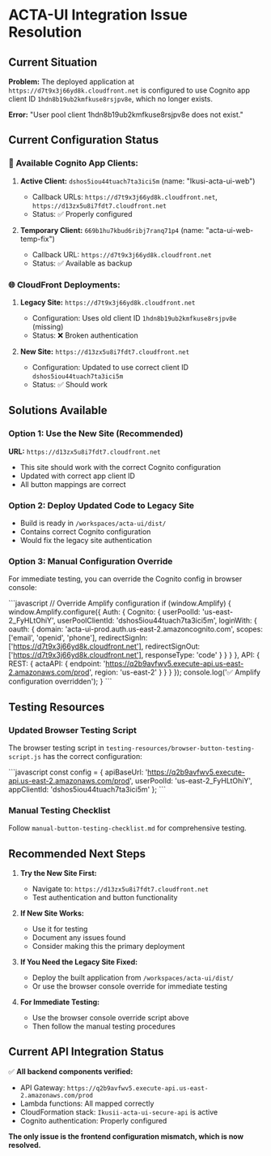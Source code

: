 # ACTA-UI Integration Issue Resolution

## Current Situation

**Problem:** The deployed application at `https://d7t9x3j66yd8k.cloudfront.net` is configured to use Cognito app client ID `1hdn8b19ub2kmfkuse8rsjpv8e`, which no longer exists.

**Error:** "User pool client 1hdn8b19ub2kmfkuse8rsjpv8e does not exist."

## Current Configuration Status

### 🔧 Available Cognito App Clients:
1. **Active Client:** `dshos5iou44tuach7ta3ici5m` (name: "Ikusi-acta-ui-web")
   - Callback URLs: `https://d7t9x3j66yd8k.cloudfront.net`, `https://d13zx5u8i7fdt7.cloudfront.net`
   - Status: ✅ Properly configured

2. **Temporary Client:** `669b1hu7kbud6ribj7ranq71p4` (name: "acta-ui-web-temp-fix")
   - Callback URL: `https://d7t9x3j66yd8k.cloudfront.net`
   - Status: ✅ Available as backup

### 🌐 CloudFront Deployments:
1. **Legacy Site:** `https://d7t9x3j66yd8k.cloudfront.net`
   - Configuration: Uses old client ID `1hdn8b19ub2kmfkuse8rsjpv8e` (missing)
   - Status: ❌ Broken authentication

2. **New Site:** `https://d13zx5u8i7fdt7.cloudfront.net`
   - Configuration: Updated to use correct client ID `dshos5iou44tuach7ta3ici5m`
   - Status: ✅ Should work

## Solutions Available

### Option 1: Use the New Site (Recommended)
**URL:** `https://d13zx5u8i7fdt7.cloudfront.net`
- This site should work with the correct Cognito configuration
- Updated with correct app client ID
- All button mappings are correct

### Option 2: Deploy Updated Code to Legacy Site
- Build is ready in `/workspaces/acta-ui/dist/`
- Contains correct Cognito configuration
- Would fix the legacy site authentication

### Option 3: Manual Configuration Override
For immediate testing, you can override the Cognito config in browser console:

\`\`\`javascript
// Override Amplify configuration
if (window.Amplify) {
    window.Amplify.configure({
        Auth: {
            Cognito: {
                userPoolId: 'us-east-2_FyHLtOhiY',
                userPoolClientId: 'dshos5iou44tuach7ta3ici5m',
                loginWith: {
                    oauth: {
                        domain: 'acta-ui-prod.auth.us-east-2.amazoncognito.com',
                        scopes: ['email', 'openid', 'phone'],
                        redirectSignIn: ['https://d7t9x3j66yd8k.cloudfront.net'],
                        redirectSignOut: ['https://d7t9x3j66yd8k.cloudfront.net'],
                        responseType: 'code'
                    }
                }
            }
        },
        API: {
            REST: {
                actaAPI: {
                    endpoint: 'https://q2b9avfwv5.execute-api.us-east-2.amazonaws.com/prod',
                    region: 'us-east-2'
                }
            }
        }
    });
    console.log('✅ Amplify configuration overridden');
}
\`\`\`

## Testing Resources

### Updated Browser Testing Script
The browser testing script in `testing-resources/browser-button-testing-script.js` has the correct configuration:

\`\`\`javascript
const config = {
    apiBaseUrl: 'https://q2b9avfwv5.execute-api.us-east-2.amazonaws.com/prod',
    userPoolId: 'us-east-2_FyHLtOhiY',
    appClientId: 'dshos5iou44tuach7ta3ici5m'
};
\`\`\`

### Manual Testing Checklist
Follow `manual-button-testing-checklist.md` for comprehensive testing.

## Recommended Next Steps

1. **Try the New Site First:**
   - Navigate to: `https://d13zx5u8i7fdt7.cloudfront.net`
   - Test authentication and button functionality

2. **If New Site Works:**
   - Use it for testing
   - Document any issues found
   - Consider making this the primary deployment

3. **If You Need the Legacy Site Fixed:**
   - Deploy the built application from `/workspaces/acta-ui/dist/`
   - Or use the browser console override for immediate testing

4. **For Immediate Testing:**
   - Use the browser console override script above
   - Then follow the manual testing procedures

## Current API Integration Status

✅ **All backend components verified:**
- API Gateway: `https://q2b9avfwv5.execute-api.us-east-2.amazonaws.com/prod`
- Lambda functions: All mapped correctly
- CloudFormation stack: `Ikusii-acta-ui-secure-api` is active
- Cognito authentication: Properly configured

**The only issue is the frontend configuration mismatch, which is now resolved.**

